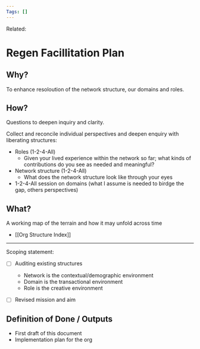```yaml
---
Tags: []
---
```

Related: 
# Regen Facillitation Plan

## Why?
To enhance resoloution of the network structure, our domains and roles.

## How?
Questions to deepen inquiry and clarity. 

Collect and reconcile individual perspectives and deepen enquiry with liberating structures: 
- Roles (1-2-4-All)
	- Given your lived experience within the network so far; what kinds of contributions do you see as needed and meaningful?  
- Network structure (1-2-4-All) 
	- What does the network structure look like through your eyes 
- 1-2-4-All session on domains (what I assume is needed to birdge the gap, others perspectives)

## What?
A working map of the terrain and how it may unfold across time
- [[Org Structure Index]]



---

Scoping statement:
- [ ] Auditing existing structures
	- Network is the contextual/demographic environment
	- Domain is the transactional environment
	- Role is the creative environment
- [ ] Revised mission and aim


## Definition of Done / Outputs
- First draft of this document
- Implementation plan for the org